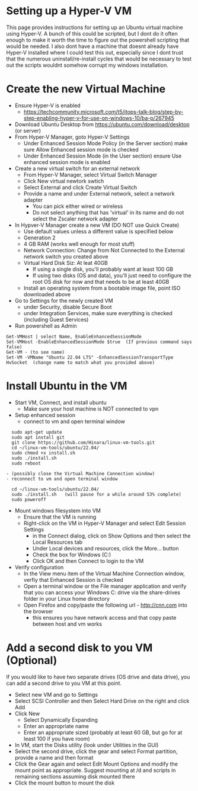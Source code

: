 # Setting up a Hyper-V VM

This page provides instructions for setting up an Ubuntu virtual machine using Hyper-V.  A bunch of this could be scripted, but I dont
do it often enough to make it worth the time to figure out the powershell scripting that would be needed. I also dont have a machine that doesnt
already have Hyper-V installed where I could test this out, especially since I dont trust that the numerous uninstall/re-install cycles that would
be necessary to test out the scripts wouldnt somehow corrupt my windows installation.

# Create the new Virtual Machine

- Ensure Hyper-V is enabled
    - https://techcommunity.microsoft.com/t5/itops-talk-blog/step-by-step-enabling-hyper-v-for-use-on-windows-10/ba-p/267945
- Download Ubuntu Desktop from https://ubuntu.com/download/desktop (or server)
- From Hyper-V Manager, goto Hyper-V Settings 
    - Under Enhanced Session Mode Policy (in the Server section) make sure Allow Enhanced session mode is checked  
    - Under Enhanced Session Mode (in the User section) ensure Use enhanced session mode is enabled
- Create a new virtual switch for an external network
    + From Hyper-V Manager, select Virtual Switch Manager
    + Click New virtual newtork swtich
    + Select External and click Create Virtual Switch
    + Provide a name and under External network, select a network adapter
        * You can pick either wired or wireless
        * Do not select anything that has 'virtual' in its name and do not select the Zscaler network adapter
- In Hypver-V Manager create a new VM (DO NOT use Quick Create)
    - Use default values unless a different value is specified below
    - Generation 2
    - 4 GB RAM (works well enough for most stuff)
    - Network Connection: Change from Not Connected to the External network switch you created above
    - Virtual Hard Disk Siz: At leat 40GB
        + If using a single disk, you'll probably want at least 100 GB
        + If using two disks (OS and data), you'll just need to configure the root OS disk for now and that needs to be at least 40GB 
    - Install an operating system from a bootable image file, point ISO downloaded above
- Go to Settings for the newly created VM
    - under Security, disable Secure Boot
    - under Integration Services, make sure everything is checked (including Guest Services)
- Run powershell as Admin
```  
Get-VMHost | select Name, EnableEnhancedSessionMode
Set-VMHost -EnableEnhancedSessionMode $true  (If previous command says false)
Get-VM - (to see name)
Set-VM -VMName "Ubuntu 22.04 LTS" -EnhancedSessionTransportType HvSocket  (change name to match what you provided above)
```

# Install Ubuntu in the VM

- Start VM, Connect, and install ubuntu
    + Make sure your host machine is NOT connected to vpn
- Setup enhanced session
    - connect to vm and open terminal window
```
  sudo apt-get update
  sudo apt install git
  git clone https://github.com/Hinara/linux-vm-tools.git
  cd ~/linux-vm-tools/ubuntu/22.04/ 
  sudo chmod +x install.sh
  sudo ./install.sh
  sudo reboot 
```
    - (possibly close the Virtual Machine Connection window)
    - reconnect to vm and open terminal window
```
  cd ~/linux-vm-tools/ubuntu/22.04/ 
  sudo ./install.sh   (will pause for a while around 53% complete)
  sudo poweroff
```
- Mount windows filesystem into VM
    + Ensure that the VM is running 
    + Right-click on the VM in Hyper-V Manager and select Edit Session Settings
        * in the Connect dialog, click on Show Options and then select the Local Resources tab
        * Under Local devices and resources, click the More... button
        * Check the box for Windows (C:)
        * Click OK and then Connect to login to the VM
- Verify configuration
    + In the View menu item of the Virtual Machine Connection window, verfiy that Enhanced Session is checked
    + Open a terminal window or the File manager application and verify that you can access your Windows C: drive via the share-drives folder in your Linux home directory
    + Open Firefox and copy/paste the following url - http://cnn.com into the browser
        * this ensures you have network access and that copy paste between host and vm works

    
# Add a second disk to you VM (Optional)

If you would like to have two separate drives (OS drive and data drive), you can add a second drive to you VM at this point.

- Select new VM and go to Settings
- Select SCSI Controller and then Select Hard Drive on the right and click Add
- Click New
    - Select Dynamically Expanding
    - Enter an appropriate name
    - Enter an appropriate sized (probably at least 60 GB, but go for at least 100 if you have room)
- In VM, start the Disks utility (look under Utilities in the GUI)
- Select the second drive, click the gear and select Format partition, provide a name and then format
- Click the Gear again and select Edit Mount Options and modify the mount point as appropriate.  Suggest mounting at /d and scripts in remaining sections assuming disk mounted there
- Click the mount button to mount the disk



